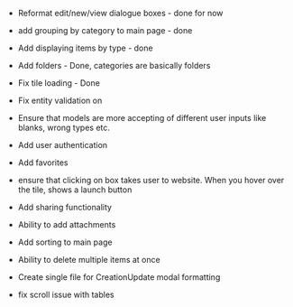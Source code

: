 - Reformat edit/new/view dialogue boxes - done for now
- add grouping by category to main page - done
- Add displaying items by type - done
- Add folders - Done, categories are basically folders
- Fix tile loading - Done
- Fix entity validation on 
- Ensure that models are more accepting of different user inputs like blanks, wrong types etc.

- Add user authentication
- Add favorites
- ensure that clicking on box takes user to website. When you hover over the tile, shows a launch button
- Add sharing functionality
- Ability to add attachments
- Add sorting to main page
- Ability to delete multiple items at once
- Create single file for CreationUpdate modal formatting
- fix scroll issue with tables